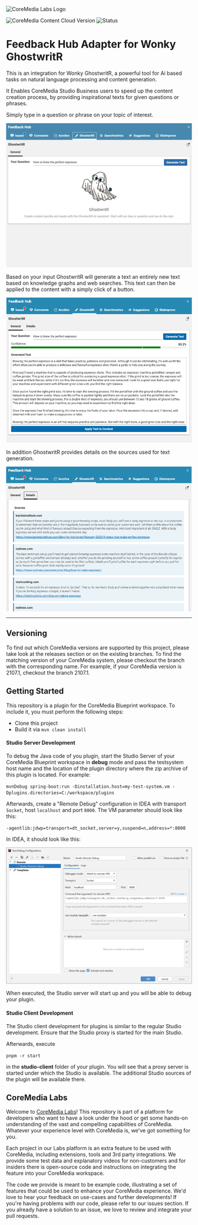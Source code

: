 ![CoreMedia Labs Logo](https://documentation.coremedia.com/badges/banner_coremedia_labs_wide.png "CoreMedia Labs Logo")

![CoreMedia Content Cloud Version](https://img.shields.io/static/v1?message=2210&label=CoreMedia%20Content%20Cloud&style=for-the-badge&labelColor=666666&color=672779 
"This badge shows the CoreMedia version this project is compatible with. 
Please read the versioning section of the project to see what other CoreMedia versions are supported and how to find them."
)
![Status](https://img.shields.io/static/v1?message=active&label=Status&style=for-the-badge&labelColor=666666&color=2FAC66 
"The status badge describes if the project is maintained. Possible values are active and inactive. 
If a project is inactive it means that the development has been discontinued and won't support future CoreMedia versions." 
)

# Feedback Hub Adapter for Wonky GhostwritR

This is an integration for Wonky GhostwritR, a powerful tool for Ai based tasks on natural language processing and content generation.

It Enables CoreMedia Studio Business users to speed up the content creation process, by providing inspirational texts for given questions or phrases.

Simply type in a question or phrase on your topic of interest.

![Feedback Rendering](docs/images/GhostwritR_general_question.png "Provide a question or phrase")

Based on your input GhostwritR will generate a text an entirely new text based on knowledge graphs and web searches. This text can then be applied to the content with a simply click of a button.

![Feedback Rendering](docs/images/GhostwritR_general_answer.png "Generated text based on the input")

In addition GhostwritR provides details on the sources used for text generation.

![Feedback Rendering](docs/images/GhostwritR_details.png "Details on the sources")

___

## Versioning

To find out which CoreMedia versions are supported by this project, 
please take look at the releases section or on the existing branches. 
To find the matching version of your CoreMedia system, please checkout the branch 
with the corresponding name. For example, 
if your CoreMedia version is 2107.1, checkout the branch 2107.1.

## Getting Started

This repository is a plugin for the CoreMedia Blueprint workspace.
To include it, you must perform the following steps:

- Clone this project
- Build it via `mvn clean install`


#### Studio Server Development

To debug the Java code of you plugin, start the Studio Server of your CoreMedia Blueprint
workspace in __debug__ mode and pass the testsystem host name and the location
of the plugin directory where the zip archive of this plugin is located.
For example: 

`mvnDebug spring-boot:run -Dinstallation.host=my-test-system.vm -Dplugins.directories=C:/workspace/plugins`

Afterwards, create a "Remote Debug" configuration in IDEA with transport `Socket`,
host `localhost` and port `8000`. The VM parameter should look like this:

`-agentlib:jdwp=transport=dt_socket,server=y,suspend=n,address=*:8000`

In IDEA, it should look like this:

![Feedback Rendering](docs/images/debugging.png "IDEA Debug Configuration")

When executed, the Studio server will start up and you will be able to 
debug your plugin.


#### Studio Client Development

The Studio client development for plugins is similar to the regular Studio
development. Ensure that the Studio proxy is started for the main Studio.

Afterwards, execute

`pnpm -r start` 

in the __studio-client__ folder of your plugin. You will see that a proxy
server is started under which the Studio is available. The additional Studio
sources of the plugin will be available there.
    

## CoreMedia Labs

Welcome to [CoreMedia Labs](https://blog.coremedia.com/labs/)! This repository
is part of a platform for developers who want to have a look under the hood or
get some hands-on understanding of the vast and compelling capabilities of
CoreMedia. Whatever your experience level with CoreMedia is, we've got something
for you.

Each project in our Labs platform is an extra feature to be used with CoreMedia,
including extensions, tools and 3rd party integrations. We provide some test
data and explanatory videos for non-customers and for insiders there is
open-source code and instructions on integrating the feature into your
CoreMedia workspace. 

The code we provide is meant to be example code, illustrating a set of features
that could be used to enhance your CoreMedia experience. We'd love to hear your
feedback on use-cases and further developments! If you're having problems with
our code, please refer to our issues section. If you already have a solution to 
an issue, we love to review and integrate your pull requests. 


